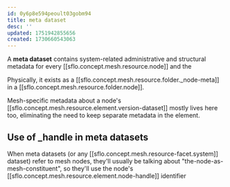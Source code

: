 ```yaml
---
id: 0y6p8e594peoult03gobm94
title: meta dataset
desc: ''
updated: 1751942855656
created: 1730660543063
---
```


A **meta dataset** contains system-related administrative and structural metadata for every [[sflo.concept.mesh.resource.node]] and the  

Physically, it exists as a [[sflo.concept.mesh.resource.folder._node-meta]] in a [[sflo.concept.mesh.resource.folder.node]].

Mesh-specific metadata about a node's [[sflo.concept.mesh.resource.element.version-dataset]] mostly lives here too, eliminating the need to keep separate metadata in the element. 

## Use of _handle in meta datasets

When meta datasets (or any [[sflo.concept.mesh.resource-facet.system]] dataset) refer to mesh nodes, they'll usually be talking about "the-node-as-mesh-constituent", so they'll use the node's [[sflo.concept.mesh.resource.element.node-handle]] identifier